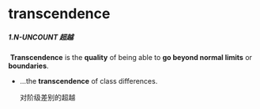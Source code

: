 # transcendence

##### 1.N-UNCOUNT 超越

​	**Transcendence** is the **quality** of being able to **go beyond normal limits** or **boundaries**.

- ...the **transcendence** of class differences.

  对阶级差别的超越